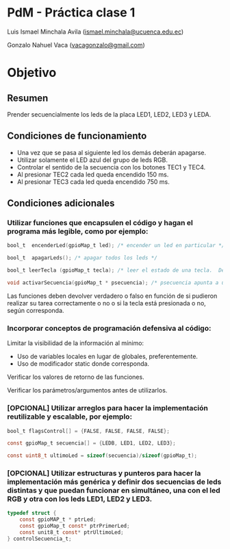 PdM - Práctica clase 1
======================

Luis Ismael Minchala Avila (ismael.minchala@ucuenca.edu.ec)

Gonzalo Nahuel Vaca (vacagonzalo@gmail.com)

# Objetivo

## Resumen

Prender secuencialmente los leds de la placa LED1, LED2, LED3 y LEDA.

## Condiciones de funcionamiento

* Una vez que se pasa al siguiente led los demás deberán apagarse.
* Utilizar solamente el LED azul del grupo de leds RGB.
* Controlar el sentido de la secuencia con los botones TEC1 y TEC4.
* Al presionar TEC2 cada led queda encendido 150 ms.
* Al presionar TEC3 cada led queda encendido 750 ms.

## Condiciones adicionales

### Utilizar funciones que encapsulen el código y hagan el programa más legible, como por ejemplo:

```c
bool_t  encenderLed(gpioMap_t led); /* encender un led en particular */

bool_t  apagarLeds(); /* apagar todos los leds */

bool_t leerTecla (gpioMap_t tecla); /* leer el estado de una tecla.  Devuelve por valor el estado de la tecla pulsada (verdadero) o liberada (falso)*/

void activarSecuencia(gpioMap_t * psecuencia); /* psecuencia apunta a una secuencia de leds o arreglo de gpioMap_t */
```
Las funciones deben devolver verdadero o falso en función de si pudieron realizar su tarea correctamente o no o si la tecla está presionada o no, según corresponda.

### Incorporar conceptos de programación defensiva al código:

Limitar la visibilidad de la información al mínimo:
 
* Uso de variables locales en lugar de globales, preferentemente.
* Uso de modificador static donde corresponda.

Verificar los valores de retorno de las funciones.

Verificar los parámetros/argumentos antes de utilizarlos.

### [OPCIONAL] Utilizar arreglos para hacer la implementación reutilizable y escalable, por ejemplo:

```c
bool_t flagsControl[] = {FALSE, FALSE, FALSE, FALSE};

const gpioMap_t secuencia[] = {LEDB, LED1, LED2, LED3};

const uint8_t ultimoLed = sizeof(secuencia)/sizeof(gpioMap_t);
```
### [OPCIONAL] Utilizar estructuras y punteros para hacer la implementación más genérica y definir dos secuencias de leds distintas y que puedan funcionar en simultáneo, una con el led RGB y otra con los leds LED1, LED2 y LED3.

```c
typedef struct {
    const gpioMAP_t * ptrLed;
    const gpioMap_t const* ptrPrimerLed;
    const unit8_t const* ptrUltimoLed;
} controlSecuencia_t;
```
